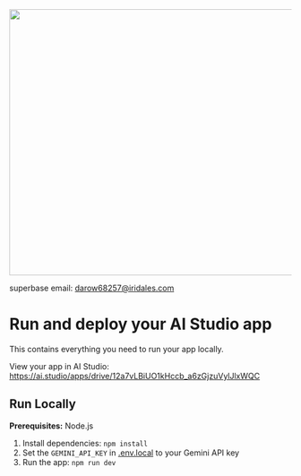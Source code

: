 <div align="center">
<img width="1200" height="475" alt="GHBanner" src="https://github.com/user-attachments/assets/0aa67016-6eaf-458a-adb2-6e31a0763ed6" />
</div>

superbase email: darow68257@iridales.com

# Run and deploy your AI Studio app

This contains everything you need to run your app locally.

View your app in AI Studio: https://ai.studio/apps/drive/12a7vLBiUO1kHccb_a6zGjzuVylJlxWQC

## Run Locally

**Prerequisites:**  Node.js


1. Install dependencies:
   `npm install`
2. Set the `GEMINI_API_KEY` in [.env.local](.env.local) to your Gemini API key
3. Run the app:
   `npm run dev`
